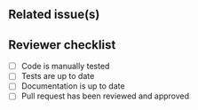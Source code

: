 ## Related issue(s)

<!-- Copy-paste the URL to the related issue(s) if any ("N/A" if not applicable).
  -->

## Reviewer checklist

<!-- Please don't change or remove this checklist. It will be used by the
  -- reviewer to make sure to not forget important things.
  -- Reviewer: if you think one of the item isn’t applicable to this PR,
  -- please check it anyway.
  -->

- [ ] Code is manually tested
- [ ] Tests are up to date
- [ ] Documentation is up to date
- [ ] Pull request has been reviewed and approved
